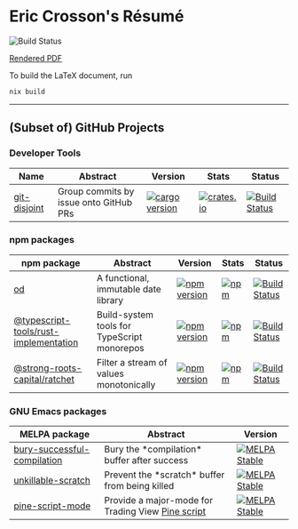# Eric Crosson's Résumé

![Build Status](https://github.com/EricCrosson/resume/actions/workflows/ci.yaml/badge.svg?branch=master)

[Rendered PDF](https://github.com/EricCrosson/resume/blob/deliverables/Eric_Crosson_Resume.pdf)

To build the LaTeX document, run

```sh
nix build
```

---

## (Subset of) GitHub Projects

### Developer Tools

| Name           | Abstract                               | Version                                                                                                 | Stats                                                                                               | Status                                                                                                                                                                                       |
| -------------- | -------------------------------------- | ------------------------------------------------------------------------------------------------------- | --------------------------------------------------------------------------------------------------- | -------------------------------------------------------------------------------------------------------------------------------------------------------------------------------------------- |
| [git-disjoint] | Group commits by issue onto GitHub PRs | [![cargo version](https://img.shields.io/crates/v/git-disjoint)](https://crates.io/crates/git-disjoint) | [![crates.io](https://img.shields.io/crates/d/git-disjoint)](https://crates.io/crates/git-disjoint) | [![Build Status](https://github.com/EricCrosson/git-disjoint/actions/workflows/release.yml/badge.svg?event=push)](https://github.com/EricCrosson/git-disjoint/actions/workflows/release.yml) |

[git-disjoint]: https://github.com/EricCrosson/git-disjoint

### npm packages

| npm package                             | Abstract                                    | Version                                                                                                                                                   | Stats                                                                                                                                                  | Status                                                                                                                                                                                 |
| --------------------------------------- | ------------------------------------------- | --------------------------------------------------------------------------------------------------------------------------------------------------------- | ------------------------------------------------------------------------------------------------------------------------------------------------------ | -------------------------------------------------------------------------------------------------------------------------------------------------------------------------------------- |
| [od]                                    | A functional, immutable date library        | [![npm version](https://img.shields.io/npm/v/od.svg)](https://npmjs.org/package/od)                                                                       | [![npm](https://img.shields.io/npm/dt/od.svg)](https://www.npmjs.com/package/od)                                                                       | [![Build Status](https://github.com/strong-roots-capital/od/actions/workflows/release.yml/badge.svg?branch=master)](https://github.com/strong-roots-capital/od)                        |
| [@typescript-tools/rust-implementation] | Build-system tools for TypeScript monorepos | [![npm version](https://img.shields.io/npm/v/@typescript-tools/rust-implementation.svg)](https://npmjs.org/package/@typescript-tools/rust-implementation) | [![npm](https://img.shields.io/npm/dt/@typescript-tools/rust-implementation.svg)](https://www.npmjs.com/package/@typescript-tools/rust-implementation) | [![Build Status](https://github.com/typescript-tools/rust-implementation/actions/workflows/release.yml/badge.svg?event=push)](https://github.com/typescript-tools/rust-implementation) |
| [@strong-roots-capital/ratchet]         | Filter a stream of values monotonically     | [![npm version](https://img.shields.io/npm/v/@strong-roots-capital/ratchet.svg)](https://npmjs.org/package/@strong-roots-capital/ratchet)                 | [![npm](https://img.shields.io/npm/dt/@strong-roots-capital/ratchet.svg)](https://www.npmjs.com/package/@strong-roots-capital/ratchet)                 | [![Build Status](https://github.com/strong-roots-capital/ratchet/actions/workflows/release.yml/badge.svg?branch=master)](https://github.com/strong-roots-capital/ratchet)              |

[od]: https://github.com/strong-roots-capital/od
[@strong-roots-capital/ratchet]: https://github.com/strong-roots-capital/ratchet
[@typescript-tools/rust-implementation]: https://github.com/typescript-tools/rust-implementation

### GNU Emacs packages

| MELPA package                 | Abstract                                            | Version                                                                                                                                            |
| ----------------------------- | --------------------------------------------------- | -------------------------------------------------------------------------------------------------------------------------------------------------- |
| [bury-successful-compilation] | Bury the \*compilation\* buffer after success       | [![MELPA Stable](https://stable.melpa.org/packages/bury-successful-compilation-badge.svg)](https://stable.melpa.org/#/bury-successful-compilation) |
| [unkillable-scratch]          | Prevent the \*scratch\* buffer from being killed    | [![MELPA Stable](https://stable.melpa.org/packages/unkillable-scratch-badge.svg)](http://melpa.org/#/unkillable-scratch)                           |
| [pine-script-mode]            | Provide a major-mode for Trading View [Pine script] | [![MELPA Stable](https://stable.melpa.org/packages/pine-script-mode-badge.svg)](https://melpa.org/#/pine-script-mode)                              |

[pine script]: https://www.tradingview.com/study-script-reference/
[bury-successful-compilation]: https://github.com/EricCrosson/bury-successful-compilation
[unkillable-scratch]: https://github.com/EricCrosson/unkillable-scratch
[pine-script-mode]: https://github.com/EricCrosson/pine-script-mode
